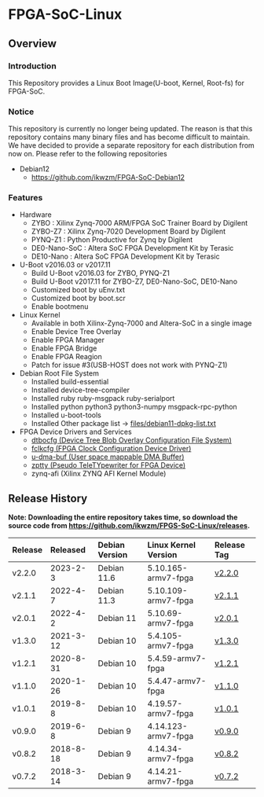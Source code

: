 FPGA-SoC-Linux
====================================================================================

Overview
------------------------------------------------------------------------------------

### Introduction

This Repository provides a Linux Boot Image(U-boot, Kernel, Root-fs) for FPGA-SoC.

### Notice

This repository is currently no longer being updated.
The reason is that this repository contains many binary files and has become difficult to maintain.
We have decided to provide a separate repository for each distribution from now on.
Please refer to the following repositories

 * Debian12
   - https://github.com/ikwzm/FPGA-SoC-Debian12

### Features

* Hardware
  + ZYBO    : Xilinx Zynq-7000 ARM/FPGA SoC Trainer Board by Digilent
  + ZYBO-Z7 : Xilinx Zynq-7020 Development Board by Digilent
  + PYNQ-Z1 : Python Productive for Zynq by Digilent
  + DE0-Nano-SoC : Altera SoC FPGA Development Kit by Terasic
  + DE10-Nano    : Altera SoC FPGA Development Kit by Terasic
* U-Boot v2016.03 or v2017.11
  + Build U-Boot v2016.03 for ZYBO, PYNQ-Z1
  + Build U-Boot v2017.11 for ZYBO-Z7, DE0-Nano-SoC, DE10-Nano
  + Customized boot by uEnv.txt
  + Customized boot by boot.scr
  + Enable bootmenu
* Linux Kernel 
  + Available in both Xilinx-Zynq-7000 and Altera-SoC in a single image
  + Enable Device Tree Overlay
  + Enable FPGA Manager
  + Enable FPGA Bridge
  + Enable FPGA Reagion
  + Patch for issue #3(USB-HOST does not work with PYNQ-Z1)
* Debian Root File System
  + Installed build-essential
  + Installed device-tree-compiler
  + Installed ruby ruby-msgpack ruby-serialport
  + Installed python python3 python3-numpy msgpack-rpc-python
  + Installed u-boot-tools
  + Installed Other package list -> [files/debian11-dpkg-list.txt](files/debian11-dpkg-list.txt)
* FPGA Device Drivers and Services
  + [dtbocfg    (Device Tree Blob Overlay Configuration File System)](https://github.com/ikwzm/dtbocfg)
  + [fclkcfg    (FPGA Clock Configuration Device Driver)](https://github.com/ikwzm/fclkcfg)
  + [u-dma-buf  (User space mappable DMA Buffer)](https://github.com/ikwzm/udmabuf)
  + [zptty      (Pseudo TeleTYpewriter for FPGA Device)](https://github.com/ikwzm/PTTY_AXI4)
  + zynq-afi   (Xilinx ZYNQ AFI Kernel Module)

Release History
------------------------------------------------------------------------------------

**Note: Downloading the entire repository takes time, so download the source code from https://github.com/ikwzm/FPGS-SoC-Linux/releases.**

| Release | Released   | Debian Version | Linux Kernel Version  | Release Tag |
|:--------|:-----------|:---------------|:----------------------|:------------|
| v2.2.0  | 2023-2-3   | Debian 11.6    | 5.10.165-armv7-fpga   | [v2.2.0](https://github.com/ikwzm/FPGA-SoC-Linux/tree/v2.2.0)  |
| v2.1.1  | 2022-4-7   | Debian 11.3    | 5.10.109-armv7-fpga   | [v2.1.1](https://github.com/ikwzm/FPGA-SoC-Linux/tree/v2.1.1)  |
| v2.0.1  | 2022-4-2   | Debian 11      | 5.10.69-armv7-fpga    | [v2.0.1](https://github.com/ikwzm/FPGA-SoC-Linux/tree/v2.0.1)  |
| v1.3.0  | 2021-3-12  | Debian 10      | 5.4.105-armv7-fpga    | [v1.3.0](https://github.com/ikwzm/FPGA-SoC-Linux/tree/v1.3.0)  | 
| v1.2.1  | 2020-8-31  | Debian 10      | 5.4.59-armv7-fpga     | [v1.2.1](https://github.com/ikwzm/FPGA-SoC-Linux/tree/v1.2.1)  | 
| v1.1.0  | 2020-1-26  | Debian 10      | 5.4.47-armv7-fpga     | [v1.1.0](https://github.com/ikwzm/FPGA-SoC-Linux/tree/v1.1.0)  | 
| v1.0.1  | 2019-8-8   | Debian 10      | 4.19.57-armv7-fpga    | [v1.0.1](https://github.com/ikwzm/FPGA-SoC-Linux/tree/v1.0.1)  | 
| v0.9.0  | 2019-6-8   | Debian 9       | 4.14.123-armv7-fpga   | [v0.9.0](https://github.com/ikwzm/FPGA-SoC-Linux/tree/v0.9.0)  | 
| v0.8.2  | 2018-8-18  | Debian 9       | 4.14.34-armv7-fpga    | [v0.8.2](https://github.com/ikwzm/FPGA-SoC-Linux/tree/v0.8.2)  | 
| v0.7.2  | 2018-3-14  | Debian 9       | 4.14.21-armv7-fpga    | [v0.7.2](https://github.com/ikwzm/FPGA-SoC-Linux/tree/v0.7.2)  | 
